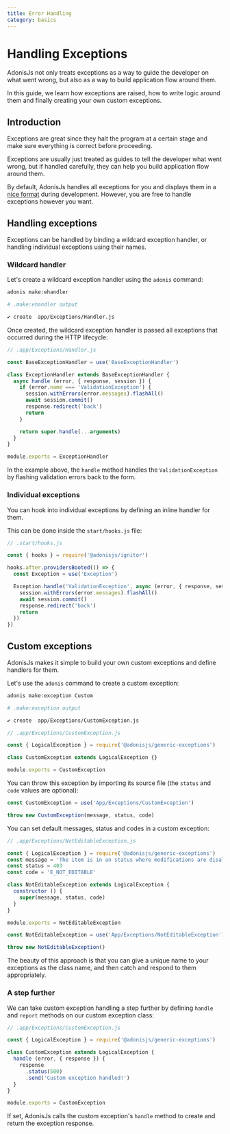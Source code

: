 ```yaml
---
title: Error Handling
category: basics
---
```


# Handling Exceptions

AdonisJs not only treats exceptions as a way to guide the developer on what went wrong, but also as a way to build application flow around them.

In this guide, we learn how exceptions are raised, how to write logic around them and finally creating your own custom exceptions.

## Introduction
Exceptions are great since they halt the program at a certain stage and make sure everything is correct before proceeding.

Exceptions are usually just treated as guides to tell the developer what went wrong, but if handled carefully, they can help you build application flow around them.

By default, AdonisJs handles all exceptions for you and displays them in a [nice format](http://res.cloudinary.com/adonisjs/image/upload/v1485520687/Screen_Shot_2017-01-27_at_6.07.28_PM_blcaau.png) during development. However, you are free to handle exceptions however you want.

## Handling exceptions
Exceptions can be handled by binding a wildcard exception handler, or handling individual exceptions using their names.

### Wildcard handler
Let's create a wildcard exception handler using the `adonis` command:

```bash
adonis make:ehandler
```

```bash
# .make:ehandler output

✔ create  app/Exceptions/Handler.js
```

Once created, the wildcard exception handler is passed all exceptions that occurred during the HTTP lifecycle:

```js
// .app/Exceptions/Handler.js

const BaseExceptionHandler = use('BaseExceptionHandler')

class ExceptionHandler extends BaseExceptionHandler {
  async handle (error, { response, session }) {
    if (error.name === 'ValidationException') {
      session.withErrors(error.messages).flashAll()
      await session.commit()
      response.redirect('back')
      return
    }

    return super.handle(...arguments)
  }
}

module.exports = ExceptionHandler
```

In the example above, the `handle` method handles the `ValidationException` by flashing validation errors back to the form.

### Individual exceptions
You can hook into individual exceptions by defining an inline handler for them.

This can be done inside the `start/hooks.js` file:

```js
// .start/hooks.js

const { hooks } = require('@adonisjs/ignitor')

hooks.after.providersBooted(() => {
  const Exception = use('Exception')

  Exception.handle('ValidationException', async (error, { response, session }) => {
    session.withErrors(error.messages).flashAll()
    await session.commit()
    response.redirect('back')
    return
  })
})
```

## Custom exceptions
AdonisJs makes it simple to build your own custom exceptions and define handlers for them.

Let's use the `adonis` command to create a custom exception:

```bash
adonis make:exception Custom
```

```bash
# .make:exception output

✔ create  app/Exceptions/CustomException.js
```

```js
// .app/Exceptions/CustomException.js

const { LogicalException } = require('@adonisjs/generic-exceptions')

class CustomException extends LogicalException {}

module.exports = CustomException
```

You can throw this exception by importing its source file (the `status` and `code` values are optional):

```js
const CustomException = use('App/Exceptions/CustomException')

throw new CustomException(message, status, code)
```

You can set default messages, status and codes in a custom exception:

```js
// .app/Exceptions/NotEditableException.js

const { LogicalException } = require('@adonisjs/generic-exceptions')
const message = 'The item is in an status where modifications are disallowed'
const status = 403
const code = 'E_NOT_EDITABLE'

class NotEditableException extends LogicalException {
  constructor () {
    super(message, status, code)
  }
}

module.exports = NotEditableException
```

```js
const NotEditableException = use('App/Exceptions/NotEditableException')

throw new NotEditableException()
```

The beauty of this approach is that you can give a unique name to your exceptions as the class name, and then catch and respond to them appropriately.

### A step further
We can take custom exception handling a step further by defining `handle` and `report` methods on our custom exception class:

```js
// .app/Exceptions/CustomException.js

const { LogicalException } = require('@adonisjs/generic-exceptions')

class CustomException extends LogicalException {
  handle (error, { response }) {
    response
      .status(500)
      .send('Custom exception handled!')
  }
}

module.exports = CustomException
```

If set, AdonisJs calls the custom exception's `handle` method to create and return the exception response.
